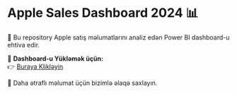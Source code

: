 # Apple Sales Dashboard 2024 📊

📢 Bu repository Apple satış məlumatlarını analiz edən Power BI dashboard-u ehtiva edir.  

🔗 **Dashboard-u Yükləmək üçün:**  
👉 [Buraya Klikləyin](https://github.com/Resul1111/InternIntelligence_Apple-Sale-Data2024/blob/main/your_dashboard.pbix)  

📌 Daha ətraflı məlumat üçün bizimlə əlaqə saxlayın.

